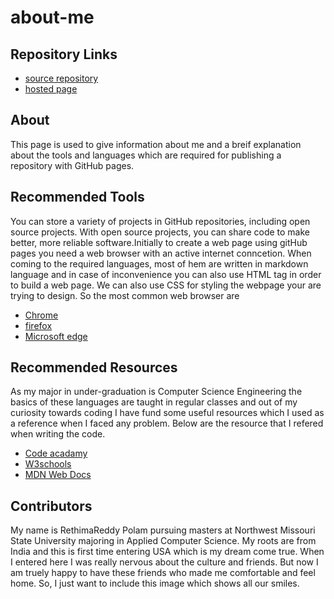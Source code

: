 # about-me
## Repository Links
- [source repository]()
- [hosted page]()
## About
This page is used to give information about me and a breif explanation about the tools and languages which are required for publishing a repository with GitHub pages.
## Recommended Tools
You can store a variety of projects in GitHub repositories, including open source projects. With open source projects, you can share code to make better, more reliable software.Initially to create a web page using gitHub pages you need a web browser with an active internet conncetion. When coming to the required  languages, most of hem are written in markdown language and in case of inconvenience  you can also use HTML tag in order to build a web page. We can also use CSS for styling the webpage your are trying to design.
So the most common web browser are
- [Chrome](https://www.google.com/chrome/)
- [firefox](https://www.mozilla.org/en-US/firefox/)
- [Microsoft edge](https://www.microsoft.com/en-us/windows/microsoft-edge)
## Recommended Resources
As my major in under-graduation is Computer Science Engineering the basics of these languages are taught in regular classes and out of my curiosity towards coding I have fund some useful resources which I used as a reference when I faced any problem. Below are the resource that I refered when writing the code. 
- [Code acadamy](https://www.codecademy.com/learn/paths/web-development)
- [W3schools](https://www.w3schools.com)
- [MDN Web Docs](https://developer.mozilla.org/en-US/)
## Contributors
My name is RethimaReddy Polam pursuing masters at Northwest Missouri State University majoring in Applied Computer Science. My roots are from India and this is first time entering USA which is my dream come true. When I entered here I was really nervous about the culture and friends. But now I am truely happy to have these friends who made me comfortable and feel home. So, I just want to include this image which shows all our smiles.

